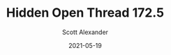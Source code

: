 ---
layout: podcast
title: "Hidden Open Thread 172.5"
author: Scott Alexander
description: https://astralcodexten.substack.com/p/hidden-open-thread-1725
date: 2021-05-19
length: 41292
duration: 10
guid: hidden-open-thread-1725
---